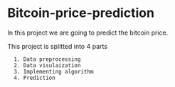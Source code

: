 # Bitcoin-price-prediction

In this project we are going to predict the bitcoin price.

This project is splitted into 4 parts

      1. Data preprocessing
      2. Data visulaization
      3. Implementing algorithm
      4. Prediction
